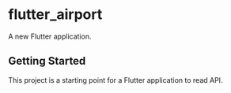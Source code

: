 # flutter_airport

A new Flutter application.

## Getting Started

This project is a starting point for a Flutter application to read API.
